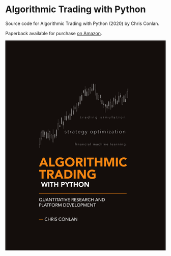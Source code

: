 # Algorithmic Trading with Python
Source code for Algorithmic Trading with Python (2020) by Chris Conlan. 

Paperback available for purchase [on Amazon](https://amzn.to/2UZbHuA).

![](cover.png)



